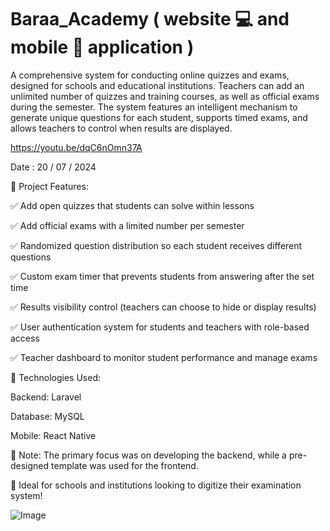 # Baraa_Academy ( website 💻 and mobile 📱 application )

A comprehensive system for conducting online quizzes and exams, designed for schools and educational institutions. Teachers can add an unlimited number of quizzes and training courses, as well as official exams during the semester. The system features an intelligent mechanism to generate unique questions for each student, supports timed exams, and allows teachers to control when results are displayed.

https://youtu.be/dqC6nOmn37A

Date : 20 / 07 / 2024

🔹 Project Features:

✅ Add open quizzes that students can solve within lessons

✅ Add official exams with a limited number per semester

✅ Randomized question distribution so each student receives different questions

✅ Custom exam timer that prevents students from answering after the set time

✅ Results visibility control (teachers can choose to hide or display results)

✅ User authentication system for students and teachers with role-based access

✅ Teacher dashboard to monitor student performance and manage exams


🔧 Technologies Used:

Backend: Laravel

Database: MySQL

Mobile: React Native

📌 Note:
The primary focus was on developing the backend, while a pre-designed template was used for the frontend.

📢 Ideal for schools and institutions looking to digitize their examination system! 

![Image](https://github.com/user-attachments/assets/05f15633-bf28-46f6-a246-c9be50e71f54)
